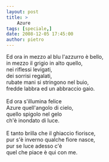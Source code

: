 ```yaml
---
layout: post
title: >
    Azure
tags: [speciale,]
date: 2008-12-05 17:45:00
author: pietro
---
```

Ed ora in mezzo al blu l'azzurro è bello,<br/>in mezzo il grigio in alto quello,<br/>nei riflessi levigati,<br/>dei sorrisi regalati,<br/>rubate mani si stringono nel buio,<br/>fredde labbra ed un abbraccio gaio.<br/><br/>Ed ora s'illumina felice<br/>Azure quell'angolo di cielo,<br/>quello spigolo nel gelo<br/>ch'è inondato di luce.<br/><br/>E tanto brilla che il ghiaccio fiorisce,<br/>pur s'è inverno qualche fiore nasce,<br/>pur se luce adesso c'è<br/>quel che piace è qui con me.

